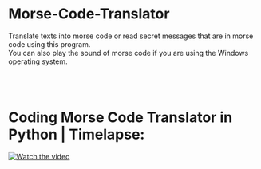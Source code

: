 # Morse-Code-Translator

Translate texts into morse code or read secret messages that are in morse code using this program. <br/>
You can also play the sound of morse code if you are using the Windows operating system.

<br/><br/>

# Coding Morse Code Translator in Python | Timelapse:
[![Watch the video](https://img.youtube.com/vi/WC5rQ4kRf18/maxresdefault.jpg)](https://www.youtube.com/watch?v=WC5rQ4kRf18)
